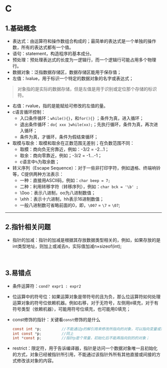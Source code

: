 # C
## 1.基础概念
- 表达式：由运算符和操作数组合构成的；最简单的表达式是一个单独的操作数，所有的表达式都有一个值。
- 语句：statement，构造程序的基本成分。
- 预处理：预处理表达式的长度为一逻辑行，而一个逻辑行可能占用多个物理行。
- 数据对象：泛指数据存储区，数据存储区能用于保存值；
- 左值：lvalue，用于标识一个特定的数据对象的名字或表达式；
> 对象指的是实际的数据存储，但是左值是用于识别或定位那个存储的标识符。
- 右值：rvalue，指的是能赋给可修改的左值的量。
- c语言循环控制：
  - 入口条件循环：`while(){}`，和`for(){}` ；条件为真，进入循环；
  - 退出条件循环：`do{ xxx }while(xx);`；先执行循环，条件为真，再次进入循环；
  - 条件为真，才循环，条件为假结束循环；
- 取模与取余：取模和取余在正数范围无差别；在负数范围不同：
  - 取模：商向负无穷靠近，例如：-3/2  = -2…1；
  - 取余：商向零靠近，例如；-3/2 = -1…-1；
  - c语言中`%`为取余数；
- 转义序列（Escape Sequence）：对于一些非打印字符，例如退格、终端响铃等，C提供两种方法表示：
  - 一种：直接用ASCII码，例如：`char beep = 7;`
  - 二种：利用转移字符（转移序列），例如：`char bck = '\b' ;`
  - \0oo：表示八进制，oo为八进制数值；
  - \xhh：表示十六进制，hh表示16进制数值；
  - 一般八进制数可省略前面的0，即，`\007` = `\7` = `\07`;

-----
## 2.指针相关问题
- 指针的加减：指针的加减是根据其存放数据类型相关的，例如，如果存放的是int类型地址，则加上或减去n，实际值加减n×sizeof(int);

  ​

## 3.易错点

- 条件运算符：`cond? expr1 : expr2`

- 位运算中的符号位：如果运算对象是带符号的且为负，那么位运算符如何处理运算对象的符号位依赖机器。例如右移，对于无符号，左侧用`0`填充，对于有符号类型（依赖机器），可能用符号位填充，也可能用0填充；

- const修饰的指针：关键看`const`修饰的是什么

  ```c
  const int *p;			//不能通过p的解引用来修改所指向的对象，可以指向变量或常量；
  int const *p;			//同上
  int *const p;			//指针p是个常量，初始化后不能再指向别的的对象；
  ```

- restrict：限定符，用于告诉编译器，指针是访问一个数据对象唯一且初始化的方式，对象已经被指针所引用，不能通过该指针外所有其他直接或间接的方式修改该对象的内容。